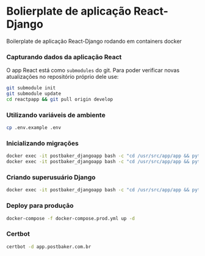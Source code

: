 # Bolierplate de aplicação React-Django

Boilerplate de aplicação React-Django rodando em containers docker

### Capturando dados da aplicação React

O app React está como `submodules` do git. Para poder verificar novas atualizações no repositório próprio dele use:

```sh
git submodule init
git submodule update
cd reactpapp && git pull origin develop
```

### Utilizando variáveis de ambiente

```sh
cp .env.example .env
```

###  Inicializando migrações
```sh
docker exec -it postbaker_djangoapp bash -c "cd /usr/src/app/app && python manage.py makemigrations"
docker exec -it postbaker_djangoapp bash -c "cd /usr/src/app/app && python manage.py migrate"
```

### Criando superusuário Django
```sh
docker exec -it postbaker_djangoapp bash -c "cd /usr/src/app/app && python manage.py createsuperuser"
```

### Deploy para produção
```sh
docker-compose -f docker-compose.prod.yml up -d
```

### Certbot

```sh
certbot -d app.postbaker.com.br
```